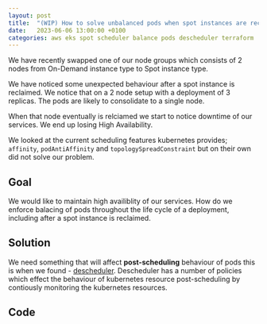 ```yaml
---
layout: post
title:  "(WIP) How to solve unbalanced pods when spot instances are reclaimed on AWS EKS using Descheduler"
date:   2023-06-06 13:00:00 +0100
categories: aws eks spot scheduler balance pods descheduler terraform
---
```


We have recently swapped one of our node groups which consists of 2 nodes from On-Demand instance type to Spot instance type. 

We have noticed some unexpected behaviour after a spot instance is reclaimed. We notice that on a 2 node setup with a deployment of 3 replicas. The pods are likely to consolidate to a single node. 

When that node eventually is relciamed we start to notice downtime of our services. We end up losing High Availability.

We looked at the current scheduling features kubernetes provides; `affinity`, `podAntiAffinity` and `topologySpreadConstraint` but on their own did not solve our problem.

## Goal

We would like to maintain high availiblity of our services.
How do we enforce balacing of pods throughout the life cycle of a deployment, including after a spot instance is reclaimed.

## Solution 

We need something that will affect <b>post-scheduling</b> behaviour of pods this is when we found - [descheduler](https://github.com/kubernetes-sigs/descheduler). Descheduler has a number of policies which effect the behaviour of kubernetes resource post-scheduling by contiously monitoring the kubernetes resources. 


## Code


